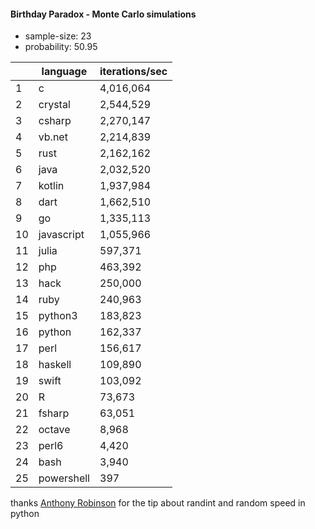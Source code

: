 #### Birthday Paradox - Monte Carlo simulations

* sample-size: 23
* probability: 50.95

| | language | iterations/sec |
|--|--|--|
1|c|4,016,064
2|crystal|2,544,529
3|csharp|2,270,147
4|vb.net|2,214,839
5|rust|2,162,162
6|java|2,032,520
7|kotlin|1,937,984
8|dart|1,662,510
9|go|1,335,113
10|javascript|1,055,966
11|julia|597,371
12|php|463,392
13|hack|250,000
14|ruby|240,963
15|python3|183,823
16|python|162,337
17|perl|156,617
18|haskell|109,890
19|swift|103,092
20|R|73,673
21|fsharp|63,051
22|octave|8,968
23|perl6|4,420
24|bash|3,940
25|powershell|397

thanks [Anthony Robinson](https://github.com/anthonycrobinson) for the tip about randint and random speed in python
